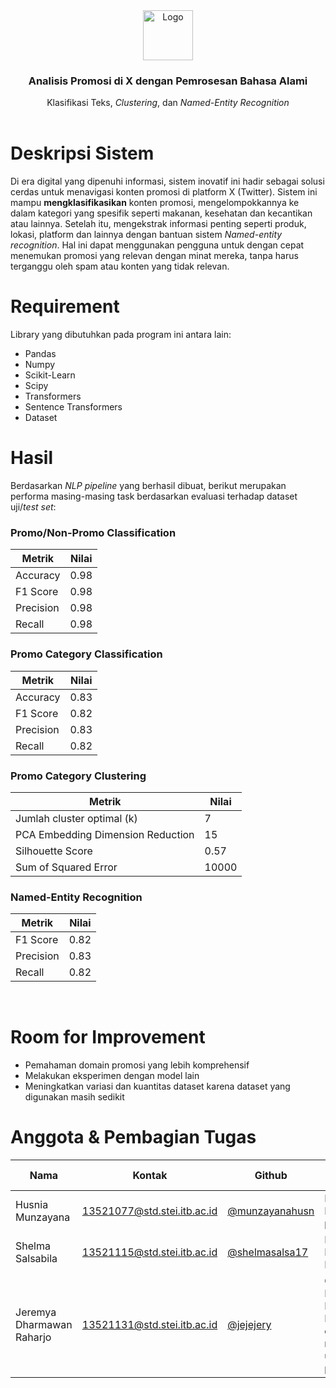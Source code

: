 
<div align="center">
  <a href="https://github.com/jejejery/IF5153-Tugas-Besar-Analisis-Promo">
    <img src="https://static.vecteezy.com/system/resources/previews/042/148/611/non_2x/new-twitter-x-logo-twitter-icon-x-social-media-icon-free-png.png" alt="Logo" width="80" height="80">
  </a>
  <h3 align="center">Analisis Promosi di X dengan Pemrosesan Bahasa Alami </h3>

  <p align="center">
    Klasifikasi Teks, <i>Clustering</i>, dan <i>Named-Entity Recognition</i>
    <br />
    <br />
  </p>
</div>

# Deskripsi Sistem
Di era digital yang dipenuhi informasi, sistem inovatif ini hadir sebagai solusi cerdas untuk menavigasi konten promosi di platform X (Twitter). Sistem ini mampu **mengklasifikasikan** konten promosi, mengelompokkannya ke dalam kategori yang spesifik seperti makanan, kesehatan dan kecantikan atau lainnya. Setelah itu, mengekstrak informasi penting seperti produk, lokasi, platform dan lainnya dengan bantuan sistem *Named-entity recognition*. Hal ini dapat menggunakan pengguna untuk dengan cepat menemukan promosi yang relevan dengan minat mereka, tanpa harus terganggu oleh spam atau konten yang tidak relevan.

# Requirement
Library yang dibutuhkan pada program ini antara lain:
* Pandas
* Numpy
* Scikit-Learn
* Scipy
* Transformers
* Sentence Transformers
* Dataset

# Hasil

Berdasarkan *NLP pipeline* yang berhasil dibuat, berikut merupakan performa masing-masing task berdasarkan evaluasi terhadap dataset uji/*test set*:

### Promo/Non-Promo Classification
|Metrik|Nilai|
|----|----|
|Accuracy|0.98|
|F1 Score|0.98|
|Precision|0.98|
|Recall|0.98|

### Promo Category Classification
|Metrik|Nilai|
|----|----|
|Accuracy|0.83|
|F1 Score|0.82|
|Precision|0.83|
|Recall|0.82|

### Promo Category Clustering
|Metrik|Nilai|
|----|----|
|Jumlah cluster optimal (k)|7|
|PCA Embedding Dimension Reduction|15|
|Silhouette Score|0.57|
|Sum of Squared Error|10000|

### Named-Entity Recognition
|Metrik|Nilai|
|----|----|
|F1 Score|0.82|
|Precision|0.83|
|Recall|0.82|

<br/>

# Room for Improvement
- Pemahaman domain promosi yang lebih komprehensif
- Melakukan eksperimen dengan model lain
- Meningkatkan variasi dan kuantitas dataset karena dataset yang digunakan masih sedikit



# Anggota & Pembagian Tugas

|Nama|Kontak|Github|Pembagian Tugas|
|----|-------|------|------|
|Husnia Munzayana | 13521077@std.stei.itb.ac.id|<a href="https://github.com/munzayanahusn">@munzayanahusn</a>| Klasifikasi Promo/Non-promo|
|Shelma Salsabila | 13521115@std.stei.itb.ac.id|<a href="https://www.github.com/shelmasalsa17">@shelmasalsa17</a>| Klasifikasi Kategori Promo|
|Jeremya Dharmawan Raharjo | 13521131@std.stei.itb.ac.id|<a href="https://www.github.com/jejejery">@jejejery</a>| Clustering Kategori Promo & Named-entity recognition untuk aspek promosi|

